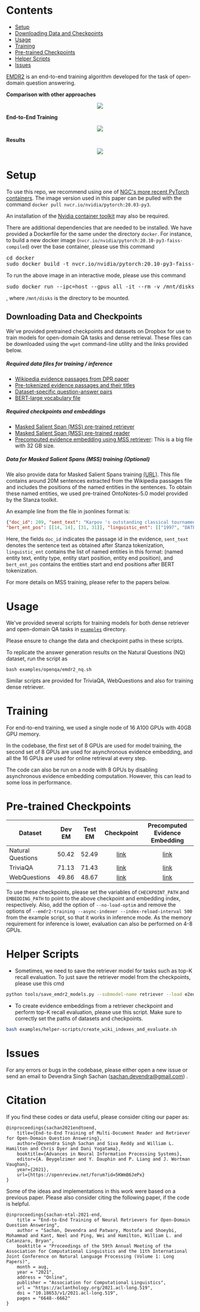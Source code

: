 

<a id="contents"></a>
# Contents
<!-- MarkdownTOC -->

- [Setup](#setup)
- [Downloading Data and Checkpoints](#downloading-data-and-checkpoints)
- [Usage](#usage)
- [Training](#training)
- [Pre-trained Checkpoints](#pre-trained-checkpoints)
- [Helper Scripts](#helper-scripts)
- [Issues](#issues)

<!-- /MarkdownTOC -->


[EMDR2](https://arxiv.org/abs/2106.05346) is an end-to-end training algorithm developed for the task of open-domain question answering. 


**Comparison with other approaches**
<p align="center">
  <img src="images/cmp-small.png">
</p>


**End-to-End Training**
<p align="center">
  <img src="images/training-small.png">
</p>


**Results**
<p align="center">
  <img src="images/results-small.png">
</p>


<a id="setup"></a>
# Setup

To use this repo, we recommend using one of [NGC's more recent PyTorch containers](https://catalog.ngc.nvidia.com/orgs/nvidia/containers/pytorch/tags). 
The image version used in this paper can be pulled with the command `docker pull nvcr.io/nvidia/pytorch:20.03-py3`. 

An installation of the [Nvidia container toolkit](https://docs.nvidia.com/datacenter/cloud-native/container-toolkit/install-guide.html#install-guide) may also be required.

There are additional dependencies that are needed to be installed. We have provided a Dockerfile for the same under the directory `docker`.
For instance, to build a new docker image (`nvcr.io/nvidia/pytorch:20.10-py3-faiss-compiled`) over the base container, please use this command
<pre>
cd docker
sudo docker build -t nvcr.io/nvidia/pytorch:20.10-py3-faiss-compiled .
</pre>

To run the above image in an interactive mode, please use this command
<pre>
sudo docker run --ipc=host --gpus all -it --rm -v /mnt/disks:/mnt/disks nvcr.io/nvidia/pytorch:20.10-py3-faiss-compiled bash
</pre>
, where `/mnt/disks` is the directory to be mounted.

<a id="downloading-data-and-checkpoints"></a>
## Downloading Data and Checkpoints
We've provided pretrained checkpoints and datasets on Dropbox for use to train models for open-domain QA tasks and dense retrieval. 
These files can be downloaded using the `wget` command-line utility and the links provided below.

##### Required data files for training / inference
- [Wikipedia evidence passages from DPR paper](https://www.dropbox.com/s/bezryc9win2bha1/psgs_w100.tar.gz)
- [Pre-tokenized evidence passages and their titles](https://www.dropbox.com/s/nc49dkno8o3pgb3/evidence-wikipedia-indexed-mmap.tar.gz)
- [Dataset-specific question-answer pairs](https://www.dropbox.com/s/gm0y3lx1wv0uxx2/qas.tar.gz)
- [BERT-large vocabulary file](https://www.dropbox.com/s/ttblv1uggd4cijt/bert-large-uncased-vocab.txt)

##### Required checkpoints and embeddings
- [Masked Salient Span (MSS) pre-trained retriever](https://www.dropbox.com/s/069xj395ftxv4hz/mss-emdr2-retriever-base-steps82k.tar.gz)
- [Masked Salient Span (MSS) pre-trained reader](https://www.dropbox.com/s/33lm2685ifpei4l/mss-emdr2-reader-base-steps82k.tar.gz)
- [Precomputed evidence embedding using MSS retriever](https://www.dropbox.com/s/y7rg8u41yavje0y/psgs_w100_emdr2-retriever-base-steps82k_full-wikipedia_base.pkl): This is a big file with 32 GB size.


##### Data for Masked Salient Spans (MSS) training (Optional)
We also provide data for Masked Salient Spans training [(URL)](https://www.dropbox.com/s/yk27c88tsf39vxd/filtered_sentences.tar.gz).
This file contains around 20M sentences extracted from the Wikipedia passages file and includes the positions of the named entities in the sentences.
To obtain these named entities, we used pre-trained OntoNotes-5.0 model provided by the Stanza toolkit. 

An example line from the file in jsonlines format is:
```json
{"doc_id": 209, "sent_text": "Karpov 's outstanding classical tournament play has been seriously limited since 1997 , since he prefers to be more involved in the politics of his home country of Russia .", 
"bert_ent_pos": [[14, 14], [31, 31]], "linguistic_ent": [["1997", "DATE", 11, 11], ["Russia", "GPE", 28, 28]]}
```
Here, the fields `doc_id` indicates the passage id in the evidence, `sent_text` denotes the sentence text as obtained after Stanza tokenization, `linguistic_ent` contains the list of named entities in this format: (named entity text, entity type, entity start position, entity end position), and `bert_ent_pos` contains the entities start and end positions after BERT tokenization.  

For more details on MSS training, please refer to the papers below. 


<a id="usage"></a>
# Usage

We've provided several scripts for training models for both dense retriever and open-domain QA tasks in [`examples`](./examples) directory.

Please ensure to change the data and checkpoint paths in these scripts.

To replicate the answer generation results on the Natural Questions (NQ) dataset, run the script as
```
bash examples/openqa/emdr2_nq.sh
```

Similar scripts are provided for TriviaQA, WebQuestions and also for training dense retriever.

<a id="training"></a>
# Training

For end-to-end training, we used a single node of 16 A100 GPUs with 40GB GPU memory.

In the codebase, the first set of 8 GPUs are used for model training, the second set of 8 GPUs are used for asynchronous evidence embedding, and all the 16 GPUs are used for online retrieval at every step. 
 
The code can also be run on a node with 8 GPUs by disabling asynchronous evidence embedding computation. However, this can lead to some loss in performance.


<a id="pre-trained-checkpoints"></a>
# Pre-trained Checkpoints

Dataset | Dev EM | Test EM | Checkpoint | Precomputed Evidence Embedding
--------|--------|---------|:-----------:|:-------------------------:
Natural Questions | 50.42 | 52.49 | [link](https://www.dropbox.com/s/kqc4e8kjx5bxebv/iter_0009896.tar.gz) | [link](https://www.dropbox.com/s/pbejkxpjz4791s7/nq-ssm-step9000.pkl)
TriviaQA | 71.13 | 71.43 | [link](https://www.dropbox.com/s/88qeuutqdiai218/iter_0003250.tar.gz) | [link](https://www.dropbox.com/s/ydav0jzny4ihztm/trivia-ssm-step3250.pkl)
WebQuestions | 49.86 | 48.67 | [link](https://www.dropbox.com/s/dj7f3o6o2gk6l26/iter_0003408.tar.gz) | [link](https://www.dropbox.com/s/lza8ziq2yj992ru/webq-ssm-step2500.pkl)

To use these checkpoints, please set the variables of `CHECKPOINT_PATH` and `EMBEDDING_PATH` to point to the above checkpoint and embedding index, respectively. 
Also, add the option of `--no-load-optim` and remove the options of `--emdr2-training --async-indexer --index-reload-interval 500` from the example script, so that it works in inference mode.
As the memory requirement for inference is lower, evaluation can also be performed on 4-8 GPUs.


<a id="helper-scripts"></a>
# Helper Scripts

- Sometimes, we need to save the retriever model for tasks such as top-K recall evaluation. To just save the retriever model from the checkpoints, please use this cmd

```bash
python tools/save_emdr2_models.py --submodel-name retriever --load e2eqa/trivia --save e2eqa/trivia/retriever/
```

- To create evidence embeddings from a retriever checkpoint and perform top-K recall evaluation, please use this script. Make sure to correctly set the paths of datasets and checkpoints.

```bash 
bash examples/helper-scripts/create_wiki_indexes_and_evaluate.sh
```

<a id="issues"></a>
# Issues

For any errors or bugs in the codebase, please either open a new issue or send an email to Devendra Singh Sachan (sachan.devendra@gmail.com) . 

# Citation

If you find these codes or data useful, please consider citing our paper as:

```
@inproceedings{sachan2021endtoend,
    title={End-to-End Training of Multi-Document Reader and Retriever for Open-Domain Question Answering},
    author={Devendra Singh Sachan and Siva Reddy and William L. Hamilton and Chris Dyer and Dani Yogatama},
    booktitle={Advances in Neural Information Processing Systems},
    editor={A. Beygelzimer and Y. Dauphin and P. Liang and J. Wortman Vaughan},
    year={2021},
    url={https://openreview.net/forum?id=5KWmB6JePx}
}
```

Some of the ideas and implementations in this work were based on a previous paper. 
Please also consider citing the following paper, if the code is helpful.

```
@inproceedings{sachan-etal-2021-end,
    title = "End-to-End Training of Neural Retrievers for Open-Domain Question Answering",
    author = "Sachan, Devendra and Patwary, Mostofa and Shoeybi, Mohammad and Kant, Neel and Ping, Wei and Hamilton, William L. and Catanzaro, Bryan",
    booktitle = "Proceedings of the 59th Annual Meeting of the Association for Computational Linguistics and the 11th International Joint Conference on Natural Language Processing (Volume 1: Long Papers)",
    month = aug,
    year = "2021",
    address = "Online",
    publisher = "Association for Computational Linguistics",
    url = "https://aclanthology.org/2021.acl-long.519",
    doi = "10.18653/v1/2021.acl-long.519",
    pages = "6648--6662"
}
```